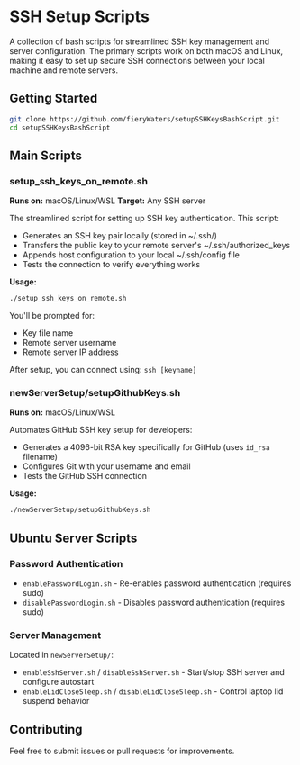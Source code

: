 # SSH Setup Scripts

A collection of bash scripts for streamlined SSH key management and server configuration. The primary scripts work on both macOS and Linux, making it easy to set up secure SSH connections between your local machine and remote servers.

## Getting Started

```bash
git clone https://github.com/fieryWaters/setupSSHKeysBashScript.git
cd setupSSHKeysBashScript
```

## Main Scripts

### setup_ssh_keys_on_remote.sh
**Runs on:** macOS/Linux/WSL
**Target:** Any SSH server

The streamlined script for setting up SSH key authentication. This script:
- Generates an SSH key pair locally (stored in ~/.ssh/)
- Transfers the public key to your remote server's ~/.ssh/authorized_keys
- Appends host configuration to your local ~/.ssh/config file
- Tests the connection to verify everything works

**Usage:**
```bash
./setup_ssh_keys_on_remote.sh
```

You'll be prompted for:
- Key file name
- Remote server username
- Remote server IP address

After setup, you can connect using: `ssh [keyname]`

### newServerSetup/setupGithubKeys.sh
**Runs on:** macOS/Linux/WSL

Automates GitHub SSH key setup for developers:
- Generates a 4096-bit RSA key specifically for GitHub (uses `id_rsa` filename)
- Configures Git with your username and email
- Tests the GitHub SSH connection

**Usage:**
```bash
./newServerSetup/setupGithubKeys.sh
```

## Ubuntu Server Scripts

### Password Authentication
- `enablePasswordLogin.sh` - Re-enables password authentication (requires sudo)
- `disablePasswordLogin.sh` - Disables password authentication (requires sudo)

### Server Management
Located in `newServerSetup/`:
- `enableSshServer.sh` / `disableSshServer.sh` - Start/stop SSH server and configure autostart
- `enableLidCloseSleep.sh` / `disableLidCloseSleep.sh` - Control laptop lid suspend behavior


## Contributing

Feel free to submit issues or pull requests for improvements.
